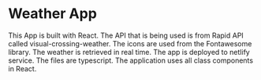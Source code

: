 #  Weather App

This App is built with React.
The API that is being used is from Rapid API called visual-crossing-weather.
The icons are used from the Fontawesome library.
The weather is retrieved in real time.
The app is deployed to netlify service.
The files are typescript.
The application uses all class components in React.


